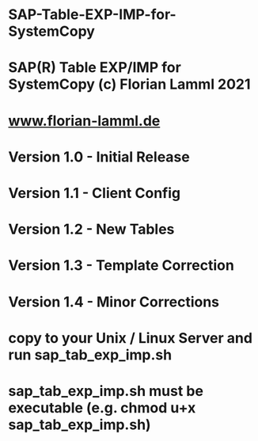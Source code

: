 # SAP-Table-EXP-IMP-for-SystemCopy

# SAP(R) Table EXP/IMP for SystemCopy (c) Florian Lamml 2021
# www.florian-lamml.de
# Version 1.0 - Initial Release
# Version 1.1 - Client Config
# Version 1.2 - New Tables
# Version 1.3 - Template Correction
# Version 1.4 - Minor Corrections

# copy to your Unix / Linux Server and run sap_tab_exp_imp.sh
# sap_tab_exp_imp.sh must be executable (e.g. chmod u+x sap_tab_exp_imp.sh)
